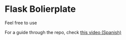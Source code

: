 # Flask Bolierplate

Feel free to use

For a guide through the repo, check [this video (Spanish)](https://youtu.be/TTYdcZ4aYz8)